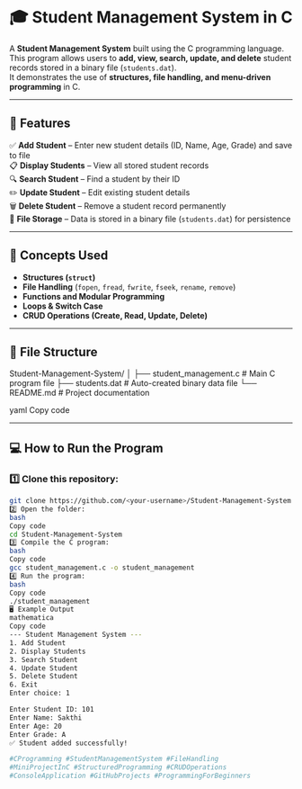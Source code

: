 # 🎓 Student Management System in C

A **Student Management System** built using the C programming language.  
This program allows users to **add, view, search, update, and delete** student records stored in a binary file (`students.dat`).  
It demonstrates the use of **structures, file handling, and menu-driven programming** in C.

---

## 🚀 Features

✅ **Add Student** – Enter new student details (ID, Name, Age, Grade) and save to file  
📋 **Display Students** – View all stored student records  
🔍 **Search Student** – Find a student by their ID  
✏️ **Update Student** – Edit existing student details  
🗑️ **Delete Student** – Remove a student record permanently  
💾 **File Storage** – Data is stored in a binary file (`students.dat`) for persistence  

---

## 🧠 Concepts Used

- **Structures (`struct`)**
- **File Handling** (`fopen`, `fread`, `fwrite`, `fseek`, `rename`, `remove`)
- **Functions and Modular Programming**
- **Loops & Switch Case**
- **CRUD Operations (Create, Read, Update, Delete)**

---

## 🧩 File Structure

Student-Management-System/
│
├── student_management.c # Main C program file
├── students.dat # Auto-created binary data file
└── README.md # Project documentation

yaml
Copy code

---

## 💻 How to Run the Program

### 1️⃣ Clone this repository:
```bash
git clone https://github.com/<your-username>/Student-Management-System.git
2️⃣ Open the folder:
bash
Copy code
cd Student-Management-System
3️⃣ Compile the C program:
bash
Copy code
gcc student_management.c -o student_management
4️⃣ Run the program:
bash
Copy code
./student_management
🖥️ Example Output
mathematica
Copy code
--- Student Management System ---
1. Add Student
2. Display Students
3. Search Student
4. Update Student
5. Delete Student
6. Exit
Enter choice: 1

Enter Student ID: 101
Enter Name: Sakthi
Enter Age: 20
Enter Grade: A
✅ Student added successfully!

#CProgramming #StudentManagementSystem #FileHandling
#MiniProjectInC #StructuredProgramming #CRUDOperations
#ConsoleApplication #GitHubProjects #ProgrammingForBeginners
